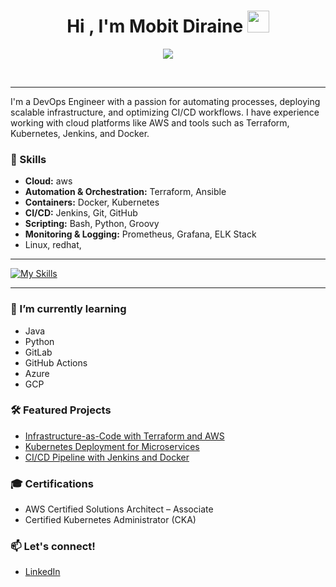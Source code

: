 
<h1 align="center"><b>Hi , I'm Mobit Diraine </b><img src="https://media.giphy.com/media/hvRJCLFzcasrR4ia7z/giphy.gif" width="35"></h1>
<!--  -->
<p align="center">
  <a href="https://github.com/DenverCoder1/readme-typing-svg"><img src="https://readme-typing-svg.herokuapp.com?font=Time+New+Roman&amp;color=cyan&amp;size=25&amp;center=true&amp;vCenter=true&amp;width=600&amp;height=100&amp;lines=Planning...;Development...;Continuous+Integration+(CI);Testing;Continuous-+Deployment+(CD)...;Monitoring..;Feedback...;Operations..;Continuous+Improvement."></a>
</p>
<br>
<hr>
I'm a DevOps Engineer with a passion for automating processes, deploying scalable infrastructure, and optimizing CI/CD workflows. I have experience working with cloud platforms like AWS and tools such as Terraform, Kubernetes, Jenkins, and Docker.

### 🚀 Skills
- **Cloud:** aws
- **Automation & Orchestration:** Terraform, Ansible
- **Containers:** Docker, Kubernetes
- **CI/CD:** Jenkins, Git, GitHub
- **Scripting:** Bash, Python, Groovy
- **Monitoring & Logging:** Prometheus, Grafana, ELK Stack
- Linux, redhat, 
<hr>

[![My Skills](https://skillicons.dev/icons?i=aws,terraform,ansible,docker,kubernetes,git,github,jenkins,ubuntu,bash,prometheus,grafana,elasticsearch,redhat,maven,dynamodb,mongodb,mysql,nginx,linux,html,vim,vscode,windows,wordpress,css,javascript&perline8)](https://skillicons.dev)

<hr>

### 🌱 I’m currently learning  
- Java
- Python
- GitLab
- GitHub Actions
- Azure
- GCP

### 🛠️ Featured Projects
- [Infrastructure-as-Code with Terraform and AWS](https://github.com/tracy-devops/terraform-aws-infrastructure)
- [Kubernetes Deployment for Microservices](https://github.com/tracy-devops/kubernetes-microservices)
- [CI/CD Pipeline with Jenkins and Docker](https://github.com/tracy-devops/jenkins-cicd-pipeline)

### 🎓 Certifications
- AWS Certified Solutions Architect – Associate
- Certified Kubernetes Administrator (CKA)

### 📫 Let's connect!
- [LinkedIn](https://www.linkedin.com/in/tracy-devops/)

